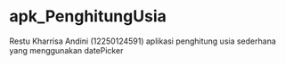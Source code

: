 # apk_PenghitungUsia
Restu Kharrisa Andini (12250124591)
aplikasi penghitung usia sederhana yang menggunakan datePicker
